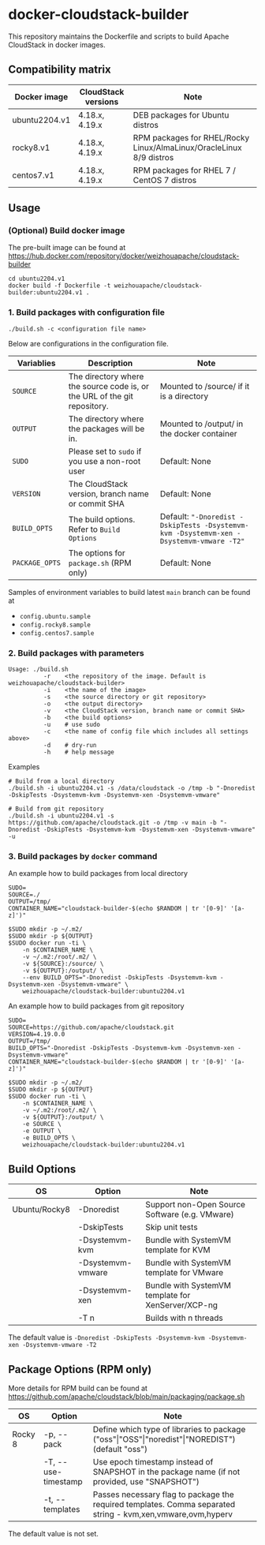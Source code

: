 # docker-cloudstack-builder

This repository maintains the Dockerfile and scripts to build Apache CloudStack in docker images.

## Compatibility matrix

| **Docker image**      |   **CloudStack versions**     |  **Note**            |
|---------------------|-------------------------------|----------------------|
| ubuntu2204.v1       | 4.18.x, 4.19.x                | DEB packages for Ubuntu distros   |
| rocky8.v1           | 4.18.x, 4.19.x                | RPM packages for RHEL/Rocky Linux/AlmaLinux/OracleLinux 8/9 distros   |
| centos7.v1          | 4.18.x, 4.19.x                | RPM packages for RHEL 7 / CentOS 7 distros   |

## Usage

### (Optional) Build docker image 

The pre-built image can be found at https://hub.docker.com/repository/docker/weizhouapache/cloudstack-builder

```
cd ubuntu2204.v1
docker build -f Dockerfile -t weizhouapache/cloudstack-builder:ubuntu2204.v1 .
```

### 1. Build packages with configuration file

```
./build.sh -c <configuration file name>
```

Below are configurations in the configuration file.

| **Variablies**      |   **Description**             |  **Note**            |
|---------------------|-------------------------------|----------------------|
| `SOURCE`            |  The directory where the source code is, or the URL of the git repository.      | Mounted to /source/ if it is a directory |
| `OUTPUT`            |  The directory where the packages will be in.        | Mounted to /output/ in the docker container |
| `SUDO`              |  Please set to `sudo` if you use a non-root user     | Default: None  |
| `VERSION`           |  The CloudStack version, branch name or commit SHA   | Default: None  |
| `BUILD_OPTS`        |  The build options. Refer to `Build Options`         | Default: `"-Dnoredist -DskipTests -Dsystemvm-kvm -Dsystemvm-xen -Dsystemvm-vmware -T2"`  |
| `PACKAGE_OPTS`      |  The options for `package.sh` (RPM only)             | Default: None  |

Samples of environment variables to build latest `main` branch can be found at 
- `config.ubuntu.sample`
- `config.rocky8.sample`
- `config.centos7.sample`

### 2. Build packages with parameters

```
Usage: ./build.sh
          -r    <the repository of the image. Default is weizhouapache/cloudstack-builder>
          -i    <the name of the image>
          -s    <the source directory or git repository>
          -o    <the output directory>
          -v    <the CloudStack version, branch name or commit SHA>
          -b    <the build options>
          -u    # use sudo
          -c    <the name of config file which includes all settings above>
          -d    # dry-run
          -h    # help message
```

Examples
```
# Build from a local directory
./build.sh -i ubuntu2204.v1 -s /data/cloudstack -o /tmp -b "-Dnoredist -DskipTests -Dsystemvm-kvm -Dsystemvm-xen -Dsystemvm-vmware"

# Build from git repository
./build.sh -i ubuntu2204.v1 -s https://github.com/apache/cloudstack.git -o /tmp -v main -b "-Dnoredist -DskipTests -Dsystemvm-kvm -Dsystemvm-xen -Dsystemvm-vmware" -u
```

### 3. Build packages by `docker` command

An example how to build packages from local directory
```
SUDO=
SOURCE=./
OUTPUT=/tmp/
CONTAINER_NAME="cloudstack-builder-$(echo $RANDOM | tr '[0-9]' '[a-z]')"

$SUDO mkdir -p ~/.m2/
$SUDO mkdir -p ${OUTPUT}
$SUDO docker run -ti \
    -n $CONTAINER_NAME \
    -v ~/.m2:/root/.m2/ \
    -v ${SOURCE}:/source/ \
    -v ${OUTPUT}:/output/ \
    --env BUILD_OPTS="-Dnoredist -DskipTests -Dsystemvm-kvm -Dsystemvm-xen -Dsystemvm-vmware" \
    weizhouapache/cloudstack-builder:ubuntu2204.v1
```

An example how to build packages from git repository

```
SUDO=
SOURCE=https://github.com/apache/cloudstack.git
VERSION=4.19.0.0
OUTPUT=/tmp/
BUILD_OPTS="-Dnoredist -DskipTests -Dsystemvm-kvm -Dsystemvm-xen -Dsystemvm-vmware"
CONTAINER_NAME="cloudstack-builder-$(echo $RANDOM | tr '[0-9]' '[a-z]')"

$SUDO mkdir -p ~/.m2/
$SUDO mkdir -p ${OUTPUT}
$SUDO docker run -ti \
    -n $CONTAINER_NAME \
    -v ~/.m2:/root/.m2/ \
    -v ${OUTPUT}:/output/ \
    -e SOURCE \
    -e OUTPUT \
    -e BUILD_OPTS \
    weizhouapache/cloudstack-builder:ubuntu2204.v1
```
## Build Options

| **OS**      |   **Option**       |  **Note**            |
|-------------|--------------------|----------------------|
| Ubuntu/Rocky8      | -Dnoredist         | Support non-Open Source Software (e.g. VMware) |
|             | -DskipTests        | Skip unit tests      |
|             | -Dsystemvm-kvm     | Bundle with SystemVM template for KVM |
|             | -Dsystemvm-vmware  | Bundle with SystemVM template for VMware |
|             | -Dsystemvm-xen     | Bundle with SystemVM template for XenServer/XCP-ng |
|             | -T n               | Builds with n threads |


The default value is `-Dnoredist -DskipTests -Dsystemvm-kvm -Dsystemvm-xen -Dsystemvm-vmware -T2`

## Package Options (RPM only)

More details for RPM build can be found at https://github.com/apache/cloudstack/blob/main/packaging/package.sh

| **OS**      |   **Option**       |  **Note**            |
|-------------|--------------------|----------------------|
| Rocky 8     | -p, --pack         | Define which type of libraries to package ("oss"\|"OSS"\|"noredist"\|"NOREDIST") (default "oss")      |
|             | -T, --use-timestamp | Use epoch timestamp instead of SNAPSHOT in the package name (if not provided, use "SNAPSHOT") |
|             | -t, --templates     | Passes necessary flag to package the required templates. Comma separated string - kvm,xen,vmware,ovm,hyperv  |

The default value is not set.
